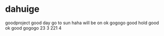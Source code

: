 # dahuige
goodproject
good day
go to sun
haha
will be on
ok 
gogogo
good
hold good
ok
good
gogogo
23
3
221
4
